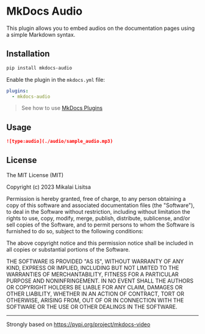 # MkDocs Audio

This plugin allows you to embed audios on the documentation pages using a simple Markdown syntax.

## Installation

```sh
pip install mkdocs-audio
```

Enable the plugin in the `mkdocs.yml` file:

``` yaml
plugins:
  - mkdocs-audio
```

> See how to use [MkDocs Plugins](https://www.mkdocs.org/dev-guide/plugins/#using-plugins)

## Usage

``` markdown
![type:audio](./audio/sample_audio.mp3)
```

## License
The MIT License (MIT)

Copyright (c) 2023 Mikalai Lisitsa

Permission is hereby granted, free of charge, to any person obtaining a copy of this software and associated documentation files (the "Software"), to deal in the Software without restriction, including without limitation the rights to use, copy, modify, merge, publish, distribute, sublicense, and/or sell copies of the Software, and to permit persons to whom the Software is furnished to do so, subject to the following conditions:

The above copyright notice and this permission notice shall be included in all copies or substantial portions of the Software.

THE SOFTWARE IS PROVIDED "AS IS", WITHOUT WARRANTY OF ANY KIND, EXPRESS OR IMPLIED, INCLUDING BUT NOT LIMITED TO THE WARRANTIES OF MERCHANTABILITY, FITNESS FOR A PARTICULAR PURPOSE AND NONINFRINGEMENT. IN NO EVENT SHALL THE AUTHORS OR COPYRIGHT HOLDERS BE LIABLE FOR ANY CLAIM, DAMAGES OR OTHER LIABILITY, WHETHER IN AN ACTION OF CONTRACT, TORT OR OTHERWISE, ARISING FROM, OUT OF OR IN CONNECTION WITH THE SOFTWARE OR THE USE OR OTHER DEALINGS IN THE SOFTWARE.

---

Strongly based on https://pypi.org/project/mkdocs-video
